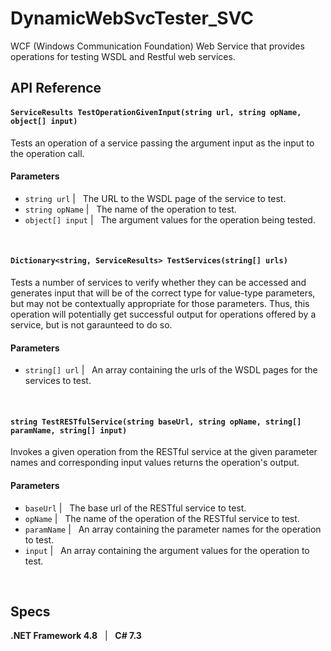 # DynamicWebSvcTester_SVC

WCF (Windows Communication Foundation) Web Service that provides operations for testing WSDL and Restful web services.


## API Reference

#### `ServiceResults TestOperationGivenInput(string url, string opName, object[] input)`

Tests an operation of a service passing the argument input as the input to the operation call. 

#### Parameters
- `string url` | &nbsp;&nbsp;The URL to the WSDL page of the service to test.
- `string opName` | &nbsp;&nbsp;The name of the operation to test.
- `object[] input` | &nbsp;&nbsp;The argument values for the operation being tested.

<br/>

#### `Dictionary<string, ServiceResults> TestServices(string[] urls)`

Tests a number of services to verify whether they can be accessed and generates input that will be of the correct type for value-type parameters, but may not be contextually appropriate for those parameters.  Thus, this operation will potentially get successful output for operations offered by a service, but is not garaunteed to do so.  

#### Parameters
- `string[] url` | &nbsp;&nbsp;An array containing the urls of the WSDL pages for the services to test.

<br/>

#### `string TestRESTfulService(string baseUrl, string opName, string[] paramName, string[] input)`

Invokes a given operation from the RESTful service at the given parameter names and corresponding input values returns the operation's output.

#### Parameters
- `baseUrl` | &nbsp;&nbsp;The base url of the RESTful service to test.
- `opName` | &nbsp;&nbsp;The name of the operation of the RESTful service to test.
- `paramName` | &nbsp;&nbsp;An array containing the parameter names for the operation to test.
 - `input` | &nbsp;&nbsp;An array containing the argument values for the operation to test.

<br/>

## Specs
**.NET Framework 4.8**&nbsp;&nbsp;&nbsp;|&nbsp;&nbsp;&nbsp;**C# 7.3**

<br/>
